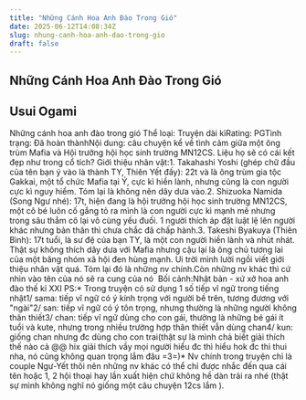 ```yaml
---
title: "Những Cánh Hoa Anh Đào Trong Gió"
date: 2025-06-12T14:08:34Z
slug: nhung-canh-hoa-anh-dao-trong-gio
draft: false
---
```


## Những Cánh Hoa Anh Đào Trong Gió

## Usui Ogami

Những cánh hoa anh đào trong gió​ ​Thể loại: Truyện dài kì​Rating: PG​Tình trạng: Đã hoàn thành​Nội dung: câu chuyện kể về tình cảm giữa một ông trùm Mafia và Hội trưởng hội học sinh trường MN12CS. Liệu họ sẽ có cái kết đẹp như trong cổ tích?​ ​Giới thiệu nhân vật:​1. Takahashi Yoshi (ghép chữ đầu của tên bạn ý vào là thành TY, Thiên Yết đấy): 22t và là ông trùm gia tộc Gakkai, một tổ chức Mafia tại Ý, cực kì hiền lành, nhưng cũng là con người cực kì nguy hiểm. Tóm lại là không nên dây dưa vào.​2. Shizuoka Namida (Song Ngư nhé): 17t, hiện đang là hội trưởng hội học sinh trường MN12CS, một cô bé luôn cố gắng tỏ ra mình là con người cực kì mạnh mẽ nhưng trong sâu thẳm cô lại vô cùng yếu đuối. 1 người thích áp đặt luật lệ lên người khác nhưng bản thân thì chưa chắc đã chấp hành.​3. Takeshi Byakuya (Thiên Bình): 17t tuổi, là sư đệ của bạn TY, là một con người hiền lành và nhút nhát. Thật sự không thích dây dưa với Mafia nhưng cậu lại là ông chủ tương lai của một băng nhóm xã hội đen hùng mạnh.​ ​Ui trời mình lười ngồi viết giới thiệu nhân vật quá. Tóm lại đó là những nv chính.Còn những nv khác thì cứ nhìn vào tên của nó sẽ ra cung của nó ​ ​Bối cảnh:​Nhật bản - xứ xở hoa anh đào thế kỉ XXI​ ​PS:​* Trong truyện có sử dụng 1 số tiếp vĩ ngữ trong tiếng nhật​1/ sama: tiếp vĩ ngữ có ý kính trọng với người bề trên, tương đương với "ngài"​2/ san: tiếp vĩ ngữ có ý tôn trọng, nhưng thường là những người không thân thiết​3/ chan: tiếp vĩ ngữ dùng cho con gái, thường là những bé gái ít tuổi và kute, nhưng trong nhiều trường hợp thân thiết vẫn dùng chan​4/ kun: giống chan nhưng đc dùng cho con trai​(thật sự là mình chả biết giải thích thế nào cả @@ hix giải thích vầy mọi người hiểu đc thì hiểu hok đc thì thui nha, nó cũng không quan trọng lắm đâu =3=)​* Nv chính trong truyện chỉ là couple Ngư-Yết thôi nên những nv khác có thể chỉ được nhắc đến qua cái tên hoặc 1, 2 hội thoại hay lần xuất hiện chứ không hề dàn trải ra nhé (thật sự mình không nghĩ nó giống một câu chuyện 12cs lắm ).